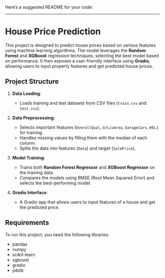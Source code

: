 Here’s a suggested README for your code:

---

# House Price Prediction

This project is designed to predict house prices based on various features using machine learning algorithms. The model leverages the **Random Forest** and **XGBoost** regression techniques, selecting the best model based on performance. It then exposes a user-friendly interface using **Gradio**, allowing users to input property features and get predicted house prices.

## Project Structure

1. **Data Loading**:
   - Loads training and test datasets from CSV files (`train.csv` and `test.csv`).
   
2. **Data Preprocessing**:
   - Selects important features (`OverallQual`, `GrLivArea`, `GarageCars`, etc.) for training.
   - Handles missing values by filling them with the median of each column.
   - Splits the data into features (`Data`) and target (`SalePrice`).

3. **Model Training**:
   - Trains both **Random Forest Regressor** and **XGBoost Regressor** on the training data.
   - Compares the models using RMSE (Root Mean Squared Error) and selects the best-performing model.

4. **Gradio Interface**:
   - A Gradio app that allows users to input features of a house and get the predicted price.
   
## Requirements

To run this project, you need the following libraries:

- pandas
- numpy
- scikit-learn
- xgboost
- gradio
- joblib


